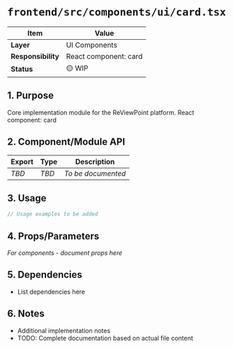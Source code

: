 # `frontend/src/components/ui/card.tsx`

| Item               | Value                                                              |
| ------------------ | ------------------------------------------------------------------ |
| **Layer**          | UI Components                                                           |
| **Responsibility** | React component: card                                                   |
| **Status**         | 🟡 WIP                                                            |

## 1. Purpose

Core implementation module for the ReViewPoint platform. React component: card

## 2. Component/Module API

| Export       | Type     | Description            |
| ------------ | -------- | ---------------------- |
| *TBD*        | *TBD*    | *To be documented*     |

## 3. Usage

```typescript
// Usage examples to be added
```

## 4. Props/Parameters

*For components - document props here*

## 5. Dependencies

- List dependencies here

## 6. Notes

- Additional implementation notes
- TODO: Complete documentation based on actual file content
